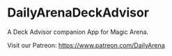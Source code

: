 # DailyArenaDeckAdvisor
A Deck Advisor companion App for Magic Arena.

Visit our Patreon: https://www.patreon.com/DailyArena
